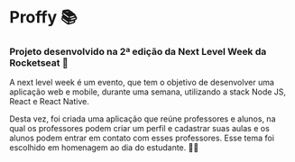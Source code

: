 
# Proffy :books:
### Projeto desenvolvido na 2ª edição da Next Level Week da Rocketseat :rocket:
A next level week é um evento, que tem o objetivo de desenvolver uma aplicação web e mobile, durante uma semana, utilizando a stack Node JS, React e React Native. 

Desta vez, foi criada uma aplicação que reúne professores e alunos, na qual os professores podem criar um perfil e cadastrar suas aulas e os alunos podem entrar
em contato com esses professores. Esse tema foi escolhido em homenagem ao dia do estudante. :student:

